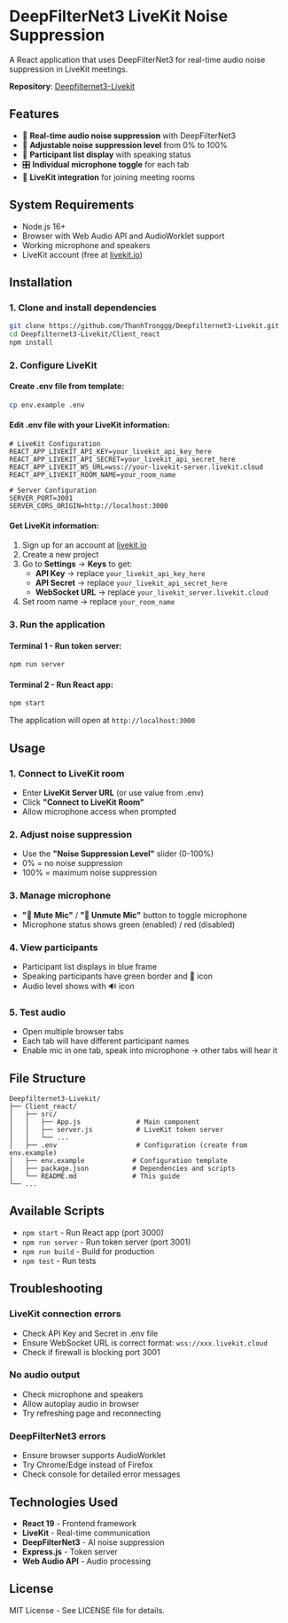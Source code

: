 # DeepFilterNet3 LiveKit Noise Suppression

A React application that uses DeepFilterNet3 for real-time audio noise suppression in LiveKit meetings.

**Repository**: [Deepfilternet3-Livekit](https://github.com/ThanhTronggg/Deepfilternet3-Livekit)

## Features

- 🎤 **Real-time audio noise suppression** with DeepFilterNet3
- 🔄 **Adjustable noise suppression level** from 0% to 100%
- 👥 **Participant list display** with speaking status
- 🎛️ **Individual microphone toggle** for each tab
- 📡 **LiveKit integration** for joining meeting rooms

## System Requirements

- Node.js 16+
- Browser with Web Audio API and AudioWorklet support
- Working microphone and speakers
- LiveKit account (free at [livekit.io](https://livekit.io))

## Installation

### 1. Clone and install dependencies

```bash
git clone https://github.com/ThanhTronggg/Deepfilternet3-Livekit.git
cd Deepfilternet3-Livekit/Client_react
npm install
```

### 2. Configure LiveKit

#### Create .env file from template:

```bash
cp env.example .env
```

#### Edit .env file with your LiveKit information:

```env
# LiveKit Configuration
REACT_APP_LIVEKIT_API_KEY=your_livekit_api_key_here
REACT_APP_LIVEKIT_API_SECRET=your_livekit_api_secret_here  
REACT_APP_LIVEKIT_WS_URL=wss://your-livekit-server.livekit.cloud
REACT_APP_LIVEKIT_ROOM_NAME=your_room_name

# Server Configuration
SERVER_PORT=3001
SERVER_CORS_ORIGIN=http://localhost:3000
```

#### Get LiveKit information:

1. Sign up for an account at [livekit.io](https://livekit.io)
2. Create a new project
3. Go to **Settings** → **Keys** to get:
   - **API Key** → replace `your_livekit_api_key_here`
   - **API Secret** → replace `your_livekit_api_secret_here`
   - **WebSocket URL** → replace `your_livekit_server.livekit.cloud`
4. Set room name → replace `your_room_name`

### 3. Run the application

#### Terminal 1 - Run token server:
```bash
npm run server
```

#### Terminal 2 - Run React app:
```bash
npm start
```

The application will open at `http://localhost:3000`

## Usage

### 1. Connect to LiveKit room
- Enter **LiveKit Server URL** (or use value from .env)
- Click **"Connect to LiveKit Room"**
- Allow microphone access when prompted

### 2. Adjust noise suppression
- Use the **"Noise Suppression Level"** slider (0-100%)
- 0% = no noise suppression
- 100% = maximum noise suppression

### 3. Manage microphone
- **"🎤 Mute Mic"** / **"🎤 Unmute Mic"** button to toggle microphone
- Microphone status shows green (enabled) / red (disabled)

### 4. View participants
- Participant list displays in blue frame
- Speaking participants have green border and 🎤 icon
- Audio level shows with 🔊 icon

### 5. Test audio
- Open multiple browser tabs
- Each tab will have different participant names
- Enable mic in one tab, speak into microphone → other tabs will hear it

## File Structure

```
Deepfilternet3-Livekit/
├── Client_react/
│   ├── src/
│   │   ├── App.js              # Main component
│   │   ├── server.js           # LiveKit token server
│   │   └── ...
│   ├── .env                    # Configuration (create from env.example)
│   ├── env.example            # Configuration template
│   ├── package.json           # Dependencies and scripts
│   └── README.md              # This guide
└── ...
```

## Available Scripts

- `npm start` - Run React app (port 3000)
- `npm run server` - Run token server (port 3001)
- `npm run build` - Build for production
- `npm test` - Run tests

## Troubleshooting

### LiveKit connection errors
- Check API Key and Secret in .env file
- Ensure WebSocket URL is correct format: `wss://xxx.livekit.cloud`
- Check if firewall is blocking port 3001

### No audio output
- Check microphone and speakers
- Allow autoplay audio in browser
- Try refreshing page and reconnecting

### DeepFilterNet3 errors
- Ensure browser supports AudioWorklet
- Try Chrome/Edge instead of Firefox
- Check console for detailed error messages

## Technologies Used

- **React 19** - Frontend framework
- **LiveKit** - Real-time communication
- **DeepFilterNet3** - AI noise suppression
- **Express.js** - Token server
- **Web Audio API** - Audio processing

## License

MIT License - See LICENSE file for details.
